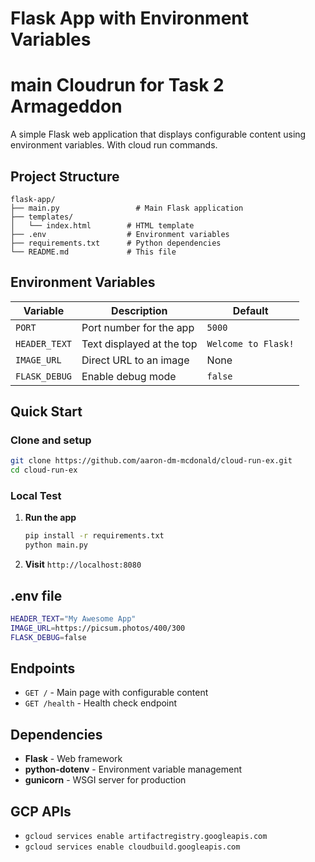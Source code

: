# Flask App with Environment Variables
# main Cloudrun for Task 2 Armageddon

A simple Flask web application that displays configurable content using environment variables. With cloud run commands.


## Project Structure

```
flask-app/
├── main.py                 # Main Flask application
├── templates/
│   └── index.html        # HTML template
├── .env                  # Environment variables
├── requirements.txt      # Python dependencies       
└── README.md             # This file
```

## Environment Variables

| Variable | Description | Default |
|----------|-------------|---------|
| `PORT` | Port number for the app | `5000` |
| `HEADER_TEXT` | Text displayed at the top | `Welcome to Flask!` |
| `IMAGE_URL` | Direct URL to an image | None |
| `FLASK_DEBUG` | Enable debug mode | `false` |

## Quick Start

### Clone and setup
   ```bash
   git clone https://github.com/aaron-dm-mcdonald/cloud-run-ex.git
   cd cloud-run-ex
   ```

### Local Test

1. **Run the app**
   ```bash
   pip install -r requirements.txt
   python main.py
   ```

2. **Visit** `http://localhost:8080`



## .env file
```bash
HEADER_TEXT="My Awesome App"
IMAGE_URL=https://picsum.photos/400/300
FLASK_DEBUG=false
```

## Endpoints

- `GET /` - Main page with configurable content
- `GET /health` - Health check endpoint

## Dependencies

- **Flask** - Web framework
- **python-dotenv** - Environment variable management
- **gunicorn** - WSGI server for production

## GCP APIs

- `gcloud services enable artifactregistry.googleapis.com`
- `gcloud services enable cloudbuild.googleapis.com`



